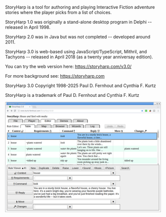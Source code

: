 StoryHarp is a tool for authoring and playing Interactive Fiction adventure stories where the player picks from a list of choices.

StoryHarp 1.0 was originally a stand-alone desktop program in Delphi -- released in April 1998.

StoryHarp 2.0 was in Java but was not completed -- developed around 2011.

StoryHarp 3.0 is web-based using JavaScript/TypeScript, Mithril, and Tachyons -- released in April 2018 (as a twenty year anniversay edition).

You can try the web version here:
https://storyharp.com/v3.0/

For more background see: https://storyharp.com

StoryHarp 3.0 Copyright 1998-2025 Paul D. Fernhout and Cynthia F. Kurtz

StoryHarp is a trademark of Paul D. Fernhout and Cynthia F. Kurtz

![StoryHarp editor screenshot](screenshots/StoryHarp-Editor-Screenshot-2018-05-03.png "StoryHarp Editor Screenshot showing table view")
